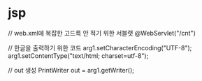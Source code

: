 # jsp

// web.xml에 복잡한 고드륵 안 적기 위한 서블랫
@WebServlet("/cnt")

// 한글을 출력하기 위한 코드
    arg1.setCharacterEncoding("UTF-8");
    arg1.setContentType("text/html; charset=utf-8");

// out 생성
PrintWriter out = arg1.getWriter();
